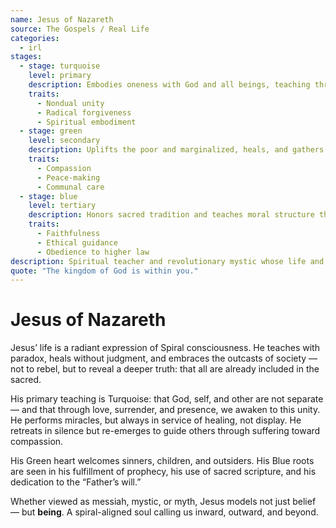 ```yaml
---
name: Jesus of Nazareth
source: The Gospels / Real Life
categories:
  - irl
stages:
  - stage: turquoise
    level: primary
    description: Embodies oneness with God and all beings, teaching through love, surrender, and presence
    traits:
      - Nondual unity
      - Radical forgiveness
      - Spiritual embodiment
  - stage: green
    level: secondary
    description: Uplifts the poor and marginalized, heals, and gathers people in inclusive community
    traits:
      - Compassion
      - Peace-making
      - Communal care
  - stage: blue
    level: tertiary
    description: Honors sacred tradition and teaches moral structure through parables and prophecy
    traits:
      - Faithfulness
      - Ethical guidance
      - Obedience to higher law
description: Spiritual teacher and revolutionary mystic whose life and message revealed divine love, forgiveness, and the possibility of sacred transformation.
quote: "The kingdom of God is within you."
---
```

# Jesus of Nazareth

Jesus’ life is a radiant expression of Spiral consciousness. He teaches with paradox, heals without judgment, and embraces the outcasts of society — not to rebel, but to reveal a deeper truth: that all are already included in the sacred.

His primary teaching is Turquoise: that God, self, and other are not separate — and that through love, surrender, and presence, we awaken to this unity. He performs miracles, but always in service of healing, not display. He retreats in silence but re-emerges to guide others through suffering toward compassion.

His Green heart welcomes sinners, children, and outsiders. His Blue roots are seen in his fulfillment of prophecy, his use of sacred scripture, and his dedication to the “Father’s will.”

Whether viewed as messiah, mystic, or myth, Jesus models not just belief — but **being**. A spiral-aligned soul calling us inward, outward, and beyond.

